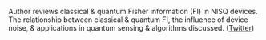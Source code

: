 
Author reviews classical & quantum Fisher information (FI) in NISQ devices. The relationship between classical & quantum FI, the influence of device noise, & applications in quantum sensing & algorithms discussed. ([Twitter](https://twitter.com/JoshuahHeath/status/1376901584039329798))
